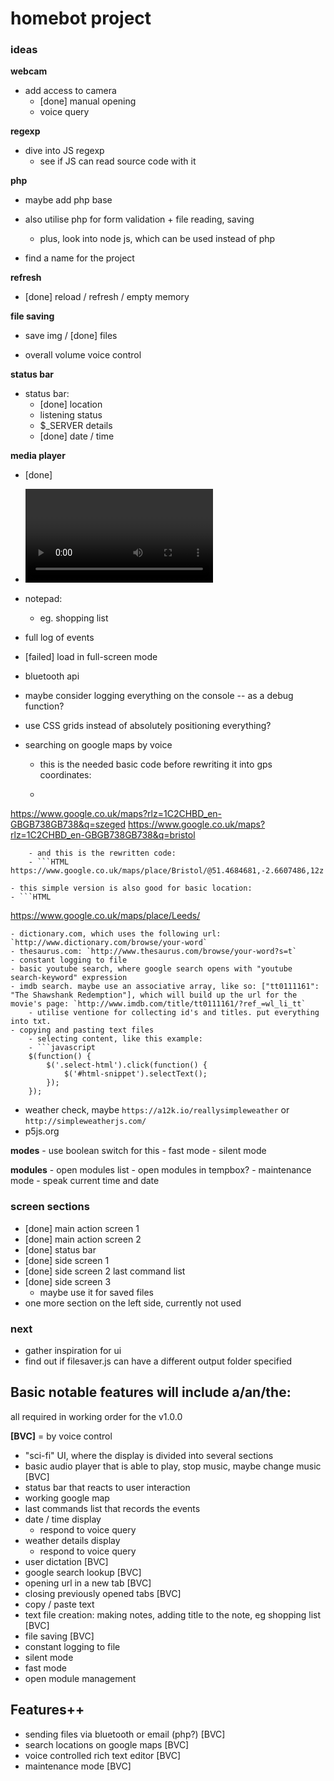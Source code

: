 # homebot project

### ideas

**webcam**
- add access to camera
	- [done] manual opening
	- voice query

**regexp**
- dive into JS regexp
	- see if JS can read source code with it

**php**
- maybe add php base
- also utilise php for form validation + file reading, saving
	- plus, look into node js, which can be used instead of php


- find a name for the project

**refresh**
- [done] reload / refresh / empty memory

**file saving**
- save img / [done] files


- overall volume voice control

**status bar**
- status bar:
	- [done] location
	- listening status
	- $_SERVER details
	- [done] date / time

**media player**
- [done]<audio> player,
- <video>


- notepad:
	- eg. shopping list

- full log of events
- [failed] load in full-screen mode
- bluetooth api
- maybe consider logging everything on the console -- as a debug function?
- use CSS grids instead of absolutely positioning everything?
- searching on google maps by voice
	- this is the needed basic code before rewriting it into gps coordinates:
	- ```HTML
https://www.google.co.uk/maps?rlz=1C2CHBD_en-GBGB738GB738&q=szeged
https://www.google.co.uk/maps?rlz=1C2CHBD_en-GBGB738GB738&q=bristol
```
	- and this is the rewritten code:
	- ```HTML
https://www.google.co.uk/maps/place/Bristol/@51.4684681,-2.6607486,12z
```
	- this simple version is also good for basic location:
	- ```HTML
https://www.google.co.uk/maps/place/Leeds/
```
- dictionary.com, which uses the following url: `http://www.dictionary.com/browse/your-word`
- thesaurus.com: `http://www.thesaurus.com/browse/your-word?s=t`
- constant logging to file
- basic youtube search, where google search opens with "youtube search-keyword" expression
- imdb search. maybe use an associative array, like so: ["tt0111161": "The Shawshank Redemption"], which will build up the url for the movie's page: `http://www.imdb.com/title/tt0111161/?ref_=wl_li_tt`
	- utilise ventione for collecting id's and titles. put everything into txt.
- copying and pasting text files
	- selecting content, like this example:
	- ```javascript
    $(function() {
        $('.select-html').click(function() {
            $('#html-snippet').selectText();
        });
    });
```
- weather check, maybe `https://a12k.io/reallysimpleweather` or `http://simpleweatherjs.com/`
- p5js.org

**modes**
	- use boolean switch for this
	- fast mode
	- silent mode

**modules**
	- open modules list
		- open modules in tempbox?
	- maintenance mode
	- speak current time and date

### screen sections

- [done] main action screen 1
- [done] main action screen 2
- [done] status bar
- [done] side screen 1
- [done] side screen 2 last command list
- [done] side screen 3
	- maybe use it for saved files
- one more section on the left side, currently not used

### next
- gather inspiration for ui
- find out if filesaver.js can have a different output folder specified

## Basic notable features will include a/an/the:

all required in working order for the v1.0.0

**[BVC]** = by voice control

- "sci-fi" UI, where the display is divided into several sections
- basic audio player that is able to play, stop music, maybe change music [BVC]
- status bar that reacts to user interaction
- working google map
- last commands list that records the events
- date / time display
	- respond to voice query
- weather details display
	- respond to voice query
- user dictation [BVC]
- google search lookup [BVC]
- opening url in a new tab [BVC]
- closing previously opened tabs [BVC]
- copy / paste text
- text file creation: making notes, adding title to the note, eg shopping list [BVC]
- file saving [BVC]
- constant logging to file
- silent mode
- fast mode
- open module management

## Features++

- sending files via bluetooth or email (php?) [BVC]
- search locations on google maps [BVC]
- voice controlled rich text editor [BVC]
- maintenance mode [BVC]

